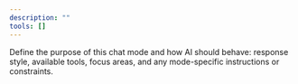 ```yaml
---
description: ""
tools: []
---
```


Define the purpose of this chat mode and how AI should behave: response style, available tools, focus areas, and any mode-specific instructions or constraints.
